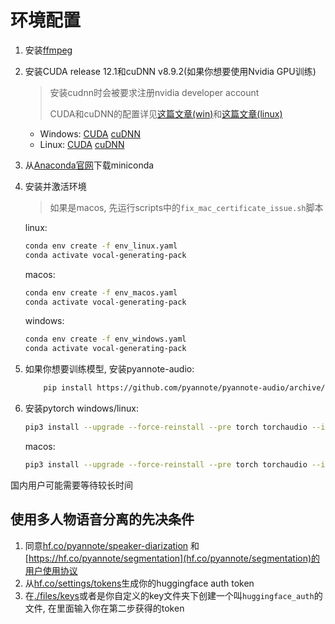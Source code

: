 # 环境配置

1. 安装[ffmpeg](https://ffmpeg.org/)

2. 安装CUDA release 12.1和cuDNN v8.9.2(如果你想要使用Nvidia GPU训练)

   > 安装cudnn时会被要求注册nvidia developer account
   >
   > CUDA和cuDNN的配置详见[这篇文章(win)](https://zhuanlan.zhihu.com/p/99880204)和[这篇文章(linux)](https://blog.csdn.net/qq_40263477/article/details/105132822)
    - Windows: [CUDA](https://developer.nvidia.com/cuda-downloads) [cuDNN](https://developer.nvidia.com/cudnn)
    - Linux: [CUDA](https://developer.nvidia.com/cuda-downloads) [cuDNN](https://developer.nvidia.com/cudnn)

3. 从[Anaconda官网](https://docs.conda.io/en/latest/miniconda.html)下载miniconda

4. 安装并激活环境

   > 如果是macos, 先运行scripts中的`fix_mac_certificate_issue.sh`脚本

   linux:
    ```bash
    conda env create -f env_linux.yaml
    conda activate vocal-generating-pack
    ```

   macos:
    ```bash
    conda env create -f env_macos.yaml
    conda activate vocal-generating-pack
    ```

   windows:
    ```bash
    conda env create -f env_windows.yaml
    conda activate vocal-generating-pack 
    ```

5. 如果你想要训练模型, 安装pyannote-audio:
   ```bash
       pip install https://github.com/pyannote/pyannote-audio/archive/develop.zip 
   ```

6. 安装pytorch
   windows/linux:
    ```bash
    pip3 install --upgrade --force-reinstall --pre torch torchaudio --index-url https://download.pytorch.org/whl/nightly/cu121
    ```
   macos:
    ```bash
    pip3 install --upgrade --force-reinstall --pre torch torchaudio --index-url https://download.pytorch.org/whl/nightly/cpu
    ```


国内用户可能需要等待较长时间

## 使用多人物语音分离的先决条件

1. 同意[hf.co/pyannote/speaker-diarization](https://hf.co/pyannote/speaker-diarization) 和[https://hf.co/pyannote/segmentation](hf.co/pyannote/segmentation)的用户使用协议
2. 从[hf.co/settings/tokens](hf.co/settings/tokens)生成你的huggingface auth token
3. 在[./files/keys](./files/keys)或者是你自定义的key文件夹下创建一个叫`huggingface_auth`的文件, 在里面输入你在第二步获得的token
